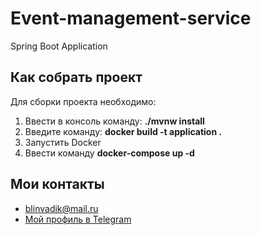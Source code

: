 # Event-management-service
Spring Boot Application

## Как собрать проект
Для сборки проекта необходимо:
1. Ввести в консоль команду: **./mvnw install**
2. Введите команду: **docker build -t application .**
3. Запустить Docker
4. Ввести команду **docker-compose up -d**

[//]: # (## Как использовать приложение)

## Мои контакты
* [blinvadik@mail.ru](mailto:vadim.lutikov@mail.ru)
* [Мой профиль в Telegram](https://jykazz.t.me)
